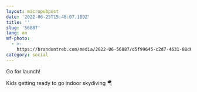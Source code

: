 ```yaml
---
layout: micropubpost
date: '2022-06-25T15:48:07.189Z'
title: ''
slug: '56887'
lang: en
mf-photo:
  - >-
    https://brandontreb.com/media/2022-06-56887/d5f99645-c2d7-4631-88d6-b05b422e90fe.jpeg
category: social
---
```

Go for launch!

Kids getting ready to go indoor skydiving 🪂
